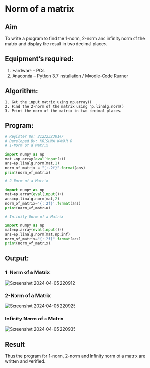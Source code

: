 # Norm of a matrix
## Aim
To write a program to find the 1-norm, 2-norm and infinity norm of the matrix and display the result in two decimal places.
## Equipment’s required:
1.	Hardware – PCs
2.	Anaconda – Python 3.7 Installation / Moodle-Code Runner
## Algorithm:
	1. Get the input matrix using np.array()   
    2. Find the 2-norm of the matrix using np.linalg.norm()
	3. Print the norm of the matrix in two decimal places.
## Program:
```Python
# Register No: 212223230107
# Developed By: KRISHNA KUMAR R
# 1-Norm of a Matrix

import numpy as np
mat =np.array(eval(input()))
ans=np.linalg.norm(mat,1)
norm_of_matrix = "{:.2f}".format(ans)
print(norm_of_matrix)

# 2-Norm of a Matrix

import numpy as np
mat=np.array(eval(input()))
ans=np.linalg.norm(mat,2)
norm_of_matrix='{:.2f}'.format(ans)
print(norm_of_matrix)

# Infinity Norm of a Matrix

import numpy as np
mat=np.array(eval(input()))
ans=np.linalg.norm(mat,np.inf)
norm_of_matrix="{:.2f}".format(ans)
print(norm_of_matrix)
```
## Output:

### 1-Norm of a Matrix
![Screenshot 2024-04-05 220912](https://github.com/Krishna23013541/Norm-of-a-matrix/assets/149557764/6d6ad2b3-ffa3-4bff-9337-6562f9cc66bf)

### 2-Norm of a Matrix
![Screenshot 2024-04-05 220925](https://github.com/Krishna23013541/Norm-of-a-matrix/assets/149557764/cc09d05e-d23e-4e52-8645-0015ffa33dcb)

### Infinity Norm of a Matrix
![Screenshot 2024-04-05 220935](https://github.com/Krishna23013541/Norm-of-a-matrix/assets/149557764/fb2eb70e-2dfe-4e9d-b672-ea0ce09e24f3)


## Result
Thus the program for 1-norm, 2-norm and Infinity norm of a matrix are written and verified.
